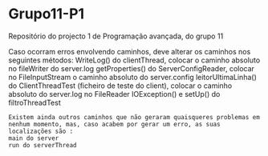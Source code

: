 # Grupo11-P1
Repositório do projecto 1 de Programação avançada, do grupo 11



Caso ocorram erros envolvendo caminhos, deve alterar os caminhos nos seguintes métodos: 
    WriteLog() do clientThread, colocar o caminho absoluto no fileWriter do server.log
    getProperties() do ServerConfigReader, colocar no FileInputStream o caminho absoluto do server.config
    leitorUltimaLinha() do ClientThreadTest (ficheiro de teste do client), colocar o caminho absoluto do server.log no FileReader
    IOException() e setUp() do filtroThreadTest
    

    Existem ainda outros caminhos que não geraram quaisqueres problemas em nenhum momento, mas, caso acabem por gerar um erro, as suas localizações são : 
    main do server
    run do serverThread

    

